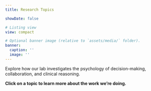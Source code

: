 ```yaml
---
title: Research Topics

showDate: false

# Listing view
view: compact

# Optional banner image (relative to `assets/media/` folder).
banner:
  caption: ''
  image: ''
---
```


Explore how our lab investigates the psychology of decision-making, collaboration, and clinical reasoning.

**Click on a topic to learn more about the work we’re doing.**<br>


